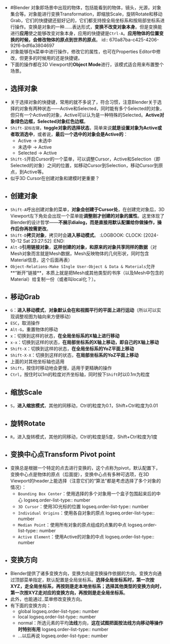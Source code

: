 - #Blender 对象即场景中出现的物体，包括能看到的物体，镜头，光源，对象集合等。对象能进行变换Transformation，即缩放Scale，旋转Rotate和移动Grab，它们的快捷键还挺好记的，它们都支持按全局坐标系和按局部坐标系进行操作。变换是对象的一种……表达形式，**变换不改变对象本身**。但是变换能进行**应用**使之能够改变对象本身，应用的快捷键是`Ctrl-A`。**应用物体的位置变换的时候，会修改物体的原点到世界的原点**。
  id:: 670a87ba-c425-4206-92f6-bdf6a3804697
- 对象能够在`N`菜单中进行操作，修改它的属性，也可在Properties Editor中修改，但更多的时候用的还是快捷键。
- 下面的操作都在3D Viewport的**Object Mode**进行，该模式适合用来布置整个场景。
- ## 选择对象
- 关于选择对象的快捷键，常用的就不多说了，符合习惯，注意Blender关于选择的对象有两种状态——Active和Selected，同时能有多个Selected的对象，但只有一个Active的对象，Active可以认为是一种特殊的Selected。**Active对象绿色边框，Selected对象红色边框**。
- `Shift-鼠标左键`，**toggle对象的选择状态**，简单来说**就是设置对象为Active或者取消选中**，或者说，**最后一个选中的对象会是Active的**：
	- Active -> 未选中
	- 未选中 -> Active
	- Selected -> Active
- `Shift-S`开启Cursor的一个菜单，可以调整Cursor，Active和Selection（即Selected的对象）之间的位置，如移动Cursor到Selection，移动Cursor到原点，到Active等。
- 似乎3D Cursor在创建对象和建模时更重要？
- ## 创建对象
- `Shift-A`呼出创建对象的菜单，**对象会创建于Cursor处**，在创建完对象后，3D Viewport左下角处会出现一个菜单能**调整刚才创建的对象的属性**。这里体现了Blender的设计哲学——**不展示dialog，而是直接用默认配置给你做操作，操作后你再按需更改**。
- `Shift-D`**拷贝对象**，拷贝时会**进入移动模式**。
  :LOGBOOK:
  CLOCK: [2024-10-12 Sat 23:27:52]
  :END:
- `Alt-D`**引用链接对象**，**这样创建的对象，和原来的对象共享同样的数据**（对Mesh对象而言就是Mesh数据，Mesh反映物体的几何形状，同时包含Material信息，这个后面再表）
- `Object-Relations-Make SIngle User-Object & Data & Materials`允许**“断开”链接**，本质上就是把Mesh或其他类型的书序（以及Mesh中包含的Material）给复制一份（或者叫local化？）。
- ## 移动Grab
- `G`：**进入移动模式**，**对象默认会在和视图平行的平面上进行运动**（所以可以实现调整视图为轴向来方便移动）
- `ESC`，取消操作
- `Alt-G`，重置物体的移动
- `x`：切换到这样的状态，**在全局坐标系的X轴上进行移动**
- `x-x`：切换到这样的状态，**在局部坐标系的X轴上移动，即自己的X轴上移动**
- `Shift-X`：切换到这样的状态，**在全局坐标系的YoZ平面上移动**
- `Shift-X-X`：切换到这样的状态，**在局部坐标系的YoZ平面上移动**
- 上面的对其他坐标轴也适用
- `Shift`，按住时移动地会更慢，适用于更精确的操作
- `Ctrl`，按住时以1m的粒度对齐坐标轴，同时按下`Shift`时以0.1m为粒度
- ## 缩放Scale
- `S`，**进入缩放模式**，其他的同移动，Ctrl的粒度为0.1，Shift+Ctrl粒度为0.01
- ## 旋转Rotate
- `R`，进入旋转模式，其他的同移动，Ctrl的粒度是5度，Shift+Ctrl粒度为1度
- ## 变换中心点Transform Pivot point
- 变换总是根据一个特定的点去进行变换的，这个点称为pivot，默认配置下，变换中心点是物体的原点（后面提），变换中心点有多种可选项，在3D Viewport的header上能选择（注意它们的“算法”都是考虑选择了多个对象的情况）：
	- `Bounding Box Center`：使用选择的多个对象用一个盒子包围起来后的中心
	  logseq.order-list-type:: number
	- `3D Cursor`：使用3D光标的位置
	  logseq.order-list-type:: number
	- `Individual Origins`：使用各自对象的原点
	  logseq.order-list-type:: number
	- `Median Point`：使用所有对象的原点组成的点集的中点
	  logseq.order-list-type:: number
	- `Active Element`：使用Active的对象的中点
	  logseq.order-list-type:: number
- ## 变换方向
- Blender提供了诸多变换方向，变换方向是变换操作依据的方向，变换方向通过顶部菜单指定，默认配置是全局坐标系。**选择全局坐标系时，第一次按XYZ，走全局坐标系，再按则是走本地坐标系；选择其他类型的变换方向时，第一次按XYZ走对应的变换方向，再按则是走全局坐标系**。
- 此外，也能通过`,`菜单修改变换方向。
- 有下面的变换方向：
	- global
	  logseq.order-list-type:: number
	- local
	  logseq.order-list-type:: number
	- normal：所选元素的平均**法线**方向，**这在试图把面按法线方向移动等操作时特别有用**
	  logseq.order-list-type:: number
	- ...以后再说
	  logseq.order-list-type:: number